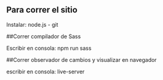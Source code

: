 ## Para correr el sitio 

Instalar: node.js - git

##Correr compilador de Sass

Escribir en consola: npm run sass

##Correr observador de cambios y visualizar en navegador

escribir en consola: live-server


